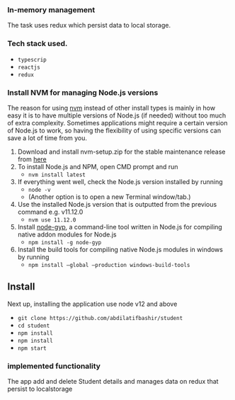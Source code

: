 ### In-memory management
The task uses redux which persist data to local storage.

### Tech stack used.

- `typescrip`
- `reactjs`
- `redux`


### Install NVM for managing Node.js versions

The reason for using [nvm](https://github.com/coreybutler/nvm-windows) instead of other install types is mainly in how easy it is to have multiple versions of Node.js (if needed) without too much of extra complexity. Sometimes applications might require a certain version of Node.js to work, so having the flexibility of using specific versions can save a lot of time from you.

1. Download and install nvm-setup.zip for the stable maintenance release from [here](https://github.com/coreybutler/nvm-windows/releases)
2. To install Node.js and NPM, open CMD prompt and run
   - `nvm install latest`
3. If everything went well, check the Node.js version installed by running
   - `node -v`
   - (Another option is to open a new Terminal window/tab.)
4. Use the installed Node.js version that is outputted from the previous command e.g. v11.12.0
   - `nvm use 11.12.0`
5. Install [node-gyp](https://github.com/nodejs/node-gyp), a command-line tool written in Node.js for compiling native addon modules for Node.js
   - `npm install -g node-gyp`
6. Install the build tools for compiling native Node.js modules in windows by running
   - `npm install —global —production windows-build-tools`

## Install

Next up, installing the application use node v12 and above

- `git clone https://github.com/abdilatifbashir/student `
- `cd student`
- `npm install`
- `npm install`
- `npm start`

### implemented functionality

The app add and delete Student details and manages data on redux that persist to localstorage


